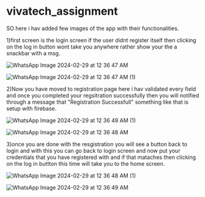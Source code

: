 # vivatech_assignment

SO here i hav added few images of the app with their functionalities.

1)first screen is the login screen if the user didnt register itself then clicking on the log in button wont take you anywhere rather show your the a snackbar with a msg.


![WhatsApp Image 2024-02-29 at 12 36 47 AM](https://github.com/udit6023/uditsoni_assignment/assets/91983775/efdefbe6-14c2-4667-bc04-eaf953bf73c7)

![WhatsApp Image 2024-02-29 at 12 36 47 AM (1)](https://github.com/udit6023/uditsoni_assignment/assets/91983775/c48a33cf-d4a3-4848-82c4-eb333f10cdbc)


2)Now you have moved to registration page here i hav validated every field and once you completed your regsitration successfully then you will notified through a message that "Registration Successfull" something like that is setup with firebase.


![WhatsApp Image 2024-02-29 at 12 36 49 AM (1)](https://github.com/udit6023/uditsoni_assignment/assets/91983775/b97ae0ab-5641-44a7-a989-f0851ec8dadf)

![WhatsApp Image 2024-02-29 at 12 36 48 AM](https://github.com/udit6023/uditsoni_assignment/assets/91983775/fa8cba00-b1be-4d1a-b653-c535573159a7)


3)once you are done with the resgistration you will see a button back to login and with this you can go back to login screen and now put your credentials that you have registered with and if that mataches then clicking on the log in buttton this time will take you to the home screen.


![WhatsApp Image 2024-02-29 at 12 36 48 AM (1)](https://github.com/udit6023/uditsoni_assignment/assets/91983775/71ec692c-33fb-4fb6-9625-28afdb983d55)

![WhatsApp Image 2024-02-29 at 12 36 49 AM](https://github.com/udit6023/uditsoni_assignment/assets/91983775/b30fe653-aec4-4c40-a9d4-b52e8c71d18e)

